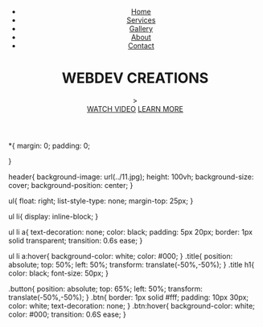 <html>
    <head>
        <title>WEBDEV CREATIONS</title>
        <link rel="stylesheet" type="text/css" href="css/style.css">
    </head>
    <body>
           <header>
               <div class="main">
                   <ul>
                       <li><a href="#">Home</a> </li>
                       <li><a href="#">Services</a> </li>
                       <li><a href="#">Gallery</a> </li>
                       <li><a href="#">About</a> </li>
                       <li><a href="#">Contact</a> </li>
                   </ul>
                   </div>
                   <div class="title">
                       <h1>WEBDEV CREATIONS</h1>>
                   </div>
                   <div class="button">
                       <a href="#" class="btn">WATCH VIDEO</a>
                       <a href="#" class="btn">LEARN MORE</a>
           </header>
    </body>
</html>
  
  *{
    margin: 0;
    padding: 0;

}

header{
    background-image: url(../11.jpg);
    height: 100vh;
    background-size: cover;
    background-position: center;
}

ul{
    float: right;
    list-style-type: none;
    margin-top: 25px;
}


ul li{
    display: inline-block; 
}

ul li a{
    text-decoration: none;
    color: black;
    padding: 5px 20px;
    border: 1px solid transparent;
    transition: 0.6s ease;
}

ul li a:hover{
    background-color: white;
    color: #000;
}
.title{
    position: absolute;
    top: 50%;
    left: 50%;
    transform: translate(-50%,-50%);
}
.title h1{
    color: black;
    font-size: 50px;
}

.button{
    position: absolute;
    top: 65%;
    left: 50%;
    transform: translate(-50%,-50%);
}
.btn{
    border: 1px solid #fff;
    padding: 10px 30px;
    color: white;
    text-decoration: none;
}
.btn:hover{
    background-color: white;
    color: #000;
    transition: 0.6S ease;
}





